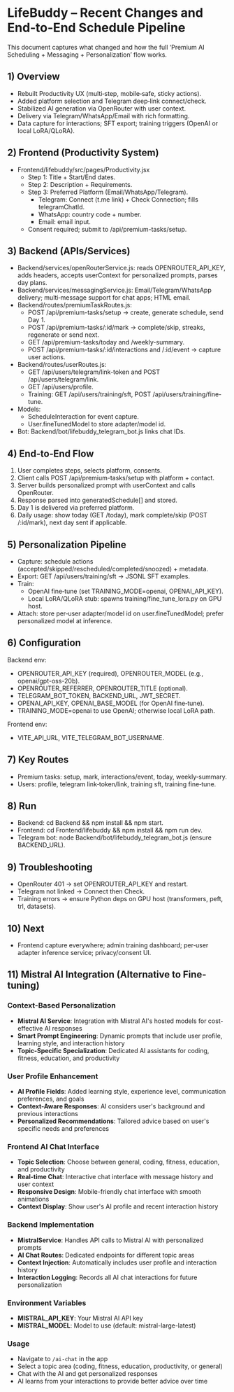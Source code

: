 # LifeBuddy – Recent Changes and End‑to‑End Schedule Pipeline

This document captures what changed and how the full ‘Premium AI Scheduling + Messaging + Personalization’ flow works.

## 1) Overview
- Rebuilt Productivity UX (multi‑step, mobile‑safe, sticky actions).
- Added platform selection and Telegram deep‑link connect/check.
- Stabilized AI generation via OpenRouter with user context.
- Delivery via Telegram/WhatsApp/Email with rich formatting.
- Data capture for interactions; SFT export; training triggers (OpenAI or local LoRA/QLoRA).

## 2) Frontend (Productivity System)
- Frontend/lifebuddy/src/pages/Productivity.jsx
  - Step 1: Title + Start/End dates.
  - Step 2: Description + Requirements.
  - Step 3: Preferred Platform (Email/WhatsApp/Telegram).
    - Telegram: Connect (t.me link) + Check Connection; fills telegramChatId.
    - WhatsApp: country code + number.
    - Email: email input.
  - Consent required; submit to /api/premium-tasks/setup.

## 3) Backend (APIs/Services)
- Backend/services/openRouterService.js: reads OPENROUTER_API_KEY, adds headers, accepts userContext for personalized prompts, parses day plans.
- Backend/services/messagingService.js: Email/Telegram/WhatsApp delivery; multi‑message support for chat apps; HTML email.
- Backend/routes/premiumTaskRoutes.js:
  - POST /api/premium-tasks/setup → create, generate schedule, send Day 1.
  - POST /api/premium-tasks/:id/mark → complete/skip, streaks, regenerate or send next.
  - GET /api/premium-tasks/today and /weekly-summary.
  - POST /api/premium-tasks/:id/interactions and /:id/event → capture user actions.
- Backend/routes/userRoutes.js:
  - GET /api/users/telegram/link-token and POST /api/users/telegram/link.
  - GET /api/users/profile.
  - Training: GET /api/users/training/sft, POST /api/users/training/fine-tune.
- Models:
  - ScheduleInteraction for event capture.
  - User.fineTunedModel to store adapter/model id.
- Bot: Backend/bot/lifebuddy_telegram_bot.js links chat IDs.

## 4) End‑to‑End Flow
1. User completes steps, selects platform, consents.
2. Client calls POST /api/premium-tasks/setup with platform + contact.
3. Server builds personalized prompt with userContext and calls OpenRouter.
4. Response parsed into generatedSchedule[] and stored.
5. Day 1 is delivered via preferred platform.
6. Daily usage: show today (GET /today), mark complete/skip (POST /:id/mark), next day sent if applicable.

## 5) Personalization Pipeline
- Capture: schedule actions (accepted/skipped/rescheduled/completed/snoozed) + metadata.
- Export: GET /api/users/training/sft → JSONL SFT examples.
- Train:
  - OpenAI fine‑tune (set TRAINING_MODE=openai, OPENAI_API_KEY).
  - Local LoRA/QLoRA stub: spawns training/fine_tune_lora.py on GPU host.
- Attach: store per‑user adapter/model id on user.fineTunedModel; prefer personalized model at inference.

## 6) Configuration
Backend env:
- OPENROUTER_API_KEY (required), OPENROUTER_MODEL (e.g., openai/gpt-oss-20b).
- OPENROUTER_REFERRER, OPENROUTER_TITLE (optional).
- TELEGRAM_BOT_TOKEN, BACKEND_URL, JWT_SECRET.
- OPENAI_API_KEY, OPENAI_BASE_MODEL (for OpenAI fine‑tune).
- TRAINING_MODE=openai to use OpenAI; otherwise local LoRA path.

Frontend env:
- VITE_API_URL, VITE_TELEGRAM_BOT_USERNAME.

## 7) Key Routes
- Premium tasks: setup, mark, interactions/event, today, weekly‑summary.
- Users: profile, telegram link‑token/link, training sft, training fine‑tune.

## 8) Run
- Backend: cd Backend && npm install && npm start.
- Frontend: cd Frontend/lifebuddy && npm install && npm run dev.
- Telegram bot: node Backend/bot/lifebuddy_telegram_bot.js (ensure BACKEND_URL).

## 9) Troubleshooting
- OpenRouter 401 → set OPENROUTER_API_KEY and restart.
- Telegram not linked → Connect then Check.
- Training errors → ensure Python deps on GPU host (transformers, peft, trl, datasets).

## 10) Next
- Frontend capture everywhere; admin training dashboard; per‑user adapter inference service; privacy/consent UI.

## 11) Mistral AI Integration (Alternative to Fine-tuning)

### Context-Based Personalization
- **Mistral AI Service**: Integration with Mistral AI's hosted models for cost-effective AI responses
- **Smart Prompt Engineering**: Dynamic prompts that include user profile, learning style, and interaction history
- **Topic-Specific Specialization**: Dedicated AI assistants for coding, fitness, education, and productivity

### User Profile Enhancement
- **AI Profile Fields**: Added learning style, experience level, communication preferences, and goals
- **Context-Aware Responses**: AI considers user's background and previous interactions
- **Personalized Recommendations**: Tailored advice based on user's specific needs and preferences

### Frontend AI Chat Interface
- **Topic Selection**: Choose between general, coding, fitness, education, and productivity
- **Real-time Chat**: Interactive chat interface with message history and user context
- **Responsive Design**: Mobile-friendly chat interface with smooth animations
- **Context Display**: Show user's AI profile and recent interaction history

### Backend Implementation
- **MistralService**: Handles API calls to Mistral AI with personalized prompts
- **AI Chat Routes**: Dedicated endpoints for different topic areas
- **Context Injection**: Automatically includes user profile and interaction history
- **Interaction Logging**: Records all AI chat interactions for future personalization

### Environment Variables
- **MISTRAL_API_KEY**: Your Mistral AI API key
- **MISTRAL_MODEL**: Model to use (default: mistral-large-latest)

### Usage
- Navigate to `/ai-chat` in the app
- Select a topic area (coding, fitness, education, productivity, or general)
- Chat with the AI and get personalized responses
- AI learns from your interactions to provide better advice over time
